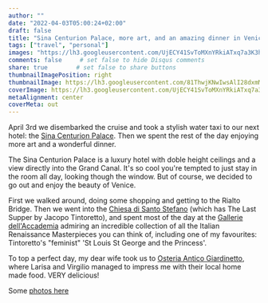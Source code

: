 ```yaml
---
author: ""
date: "2022-04-03T05:00:24+02:00"
draft: false
title: "Sina Centurion Palace, more art, and an amazing dinner in Venice"
tags: ["travel", "personal"]
images: "https://lh3.googleusercontent.com/UjECY41SvToMXnYRkiATxq7a3K3h6nPzF-WbpwSjr0lomoCiYWgFzE1tLaecOk58F617T0t60kZSh02N8B_3JnX_2zNVQC39WGuo2rsgR-9MRXlV-GKrEJSwvzG4weCbc7BYH7s7Ztc=w2400"
comments: false     # set false to hide Disqus comments
share: true        # set false to share buttons
thumbnailImagePosition: right
thumbnailImage: https://lh3.googleusercontent.com/81ThwjKNwIwsAlI28dxmMfD1Og4Tw8mss4Uqaq1PuISj7ovgOy-41mGBE8D7a5lk6TTEEMJdun6yd57uN2jVMhJYFDedDVXpuVs9RkuOIfFX3JUjLR-OSXioqmL8cZhNgQ0C3Bu5Fpc=w2400
coverImage: https://lh3.googleusercontent.com/UjECY41SvToMXnYRkiATxq7a3K3h6nPzF-WbpwSjr0lomoCiYWgFzE1tLaecOk58F617T0t60kZSh02N8B_3JnX_2zNVQC39WGuo2rsgR-9MRXlV-GKrEJSwvzG4weCbc7BYH7s7Ztc=w2400
metaAlignment: center
coverMeta: out
---
```


April 3rd we disembarked the cruise and took a stylish water taxi to our next hotel: the [Sina Centurion Palace](https://www.sinahotels.com/en/h/sina-centurion-palace-venice/). Then we spent the rest of the day enjoying more art and a wonderful dinner.

<!--more-->

The Sina Centurion Palace is a luxury hotel with doble height ceilings and a view directly into the Grand Canal. It's so cool you're tempted to just stay in the room all day, looking though the window. But of course, we decided to go out and enjoy the beauty of Venice.

First we walked around, doing some shopping and getting to the Rialto Bridge. Then we went into the [Chiesa di Santo  Stefano](https://en.wikipedia.org/wiki/Santo_Stefano,_Venice) (which has The Last Supper by Jacopo Tintoretto), and spent most of the day at the [Gallerie dell'Accademia](https://gallerieaccademia.it/) admiring an incredible collection of all the Italian Renaissance Masterpieces you can think of, including one of my favourites: Tintoretto's "feminist" 'St Louis St George and the Princess'.

To top a perfect day, my dear wife took us to [Osteria Antico Giardinetto](http://www.anticogiardinetto.it/), where Larisa and Virgilio managed to impress me with their local home made food. VERY delicious!

Some [photos here](https://photos.app.goo.gl/WeKMhj9WmXfrgrLN8)
